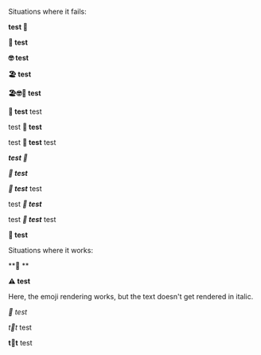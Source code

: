 Situations where it fails:

**test 💁**

**💁 test**

**🤓 test**

**🏖️ test**

**🏖️🤓💁 test**

**💁 test** test

test **💁 test**

test **💁 test** test

***test 💁***

***💁 test***

***💁 test*** test

test ***💁 test***

test ***💁 test*** test

****💁 test****

Situations where it works:

**💁 **

**⚠️ test**

Here, the emoji rendering works, but the text doesn't get rendered in italic.

*💁 test*

*t💁t* test

**t💁t** test
